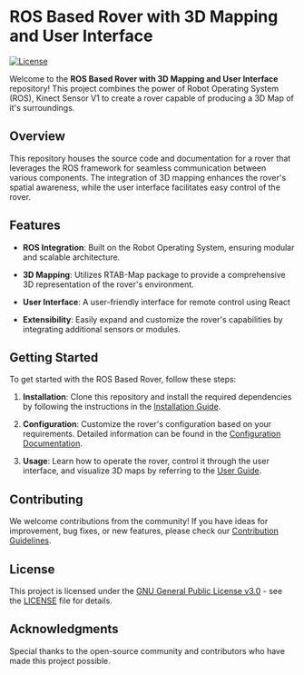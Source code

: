 # ROS Based Rover with 3D Mapping and User Interface

[![License](https://img.shields.io/badge/license-GNU%20GPL%20v3-blue.svg)](LICENSE)

Welcome to the **ROS Based Rover with 3D Mapping and User Interface** repository! This project combines the power of Robot Operating System (ROS), Kinect Sensor V1 to create a rover capable of producing a 3D Map of it's surroundings.
## Overview

This repository houses the source code and documentation for a rover that leverages the ROS framework for seamless communication between various components. The integration of 3D mapping enhances the rover's spatial awareness, while the user interface facilitates easy control of the rover.

## Features

- **ROS Integration**: Built on the Robot Operating System, ensuring modular and scalable architecture.
  
- **3D Mapping**: Utilizes RTAB-Map package to provide a comprehensive 3D representation of the rover's environment.

- **User Interface**: A user-friendly interface for remote control using React

- **Extensibility**: Easily expand and customize the rover's capabilities by integrating additional sensors or modules.

## Getting Started

To get started with the ROS Based Rover, follow these steps:

1. **Installation**: Clone this repository and install the required dependencies by following the instructions in the [Installation Guide](docs/installation.md).

2. **Configuration**: Customize the rover's configuration based on your requirements. Detailed information can be found in the [Configuration Documentation](docs/configuration.md).

3. **Usage**: Learn how to operate the rover, control it through the user interface, and visualize 3D maps by referring to the [User Guide](docs/user_guide.md).

## Contributing

We welcome contributions from the community! If you have ideas for improvement, bug fixes, or new features, please check our [Contribution Guidelines](CONTRIBUTING.md).

## License

This project is licensed under the [GNU General Public License v3.0](LICENSE) - see the [LICENSE](LICENSE) file for details.

## Acknowledgments

Special thanks to the open-source community and contributors who have made this project possible.
